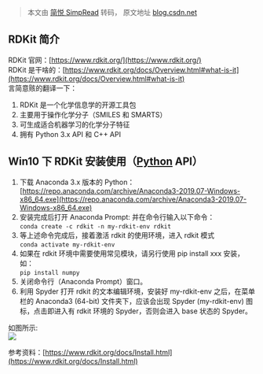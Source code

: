 > 本文由 [简悦 SimpRead](http://ksria.com/simpread/) 转码， 原文地址 [blog.csdn.net](https://blog.csdn.net/zkchen0420/article/details/97784388)

RDKit 简介
--------

RDKit 官网：[https://www.rdkit.org/](https://www.rdkit.org/)  
RDKit 是干啥的：[https://www.rdkit.org/docs/Overview.html#what-is-it](https://www.rdkit.org/docs/Overview.html#what-is-it)  
言简意赅的翻译一下：

1.  RDKit 是一个化学信息学的开源工具包
2.  主要用于操作化学分子（SMILES 和 SMARTS）
3.  可生成适合机器学习的化学分子特征
4.  拥有 Python 3.x API 和 C++ API

Win10 下 RDKit 安装使用（[Python](https://so.csdn.net/so/search?q=Python&spm=1001.2101.3001.7020) API）
------------------------------------------------------------------------------------------------

1.  下载 Anaconda 3.x 版本的 Python：  
    [https://repo.anaconda.com/archive/Anaconda3-2019.07-Windows-x86_64.exe](https://repo.anaconda.com/archive/Anaconda3-2019.07-Windows-x86_64.exe)
2.  安装完成后打开 Anaconda Prompt: 并在命令行输入以下命令：  
    `conda create -c rdkit -n my-rdkit-env rdkit`
3.  等上述命令完成后，接着激活 rdkit 的使用环境，进入 rdkit 模式  
    `conda activate my-rdkit-env`
4.  如果在 rdkit 环境中需要使用常见模块，请另行使用 pip install xxx 安装，如：  
    `pip install numpy`
5.  关闭命令行（Anaconda Prompt）窗口。
6.  利用 Spyder 打开 rdkit 的文本编辑环境，安装好 my-rdkit-env 之后，在菜单栏的 Anaconda3 (64-bit) 文件夹下，应该会出现 Spyder (my-rdkit-env) 图标，点击即进入有 rdkit 环境的 Spyder，否则会进入 base 状态的 Spyder。

如图所示:  
![](https://img-blog.csdnimg.cn/20190730151522928.png?x-oss-process=image/watermark,type_ZmFuZ3poZW5naGVpdGk,shadow_10,text_aHR0cHM6Ly9ibG9nLmNzZG4ubmV0L3prY2hlbjA0MjA=,size_16,color_FFFFFF,t_70)

参考资料：[https://www.rdkit.org/docs/Install.html](https://www.rdkit.org/docs/Install.html)